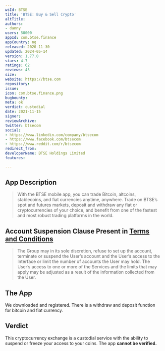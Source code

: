 ```yaml
---
wsId: BTSE
title: 'BTSE: Buy & Sell Crypto'
altTitle: 
authors:
- danny
users: 50000
appId: com.btse.finance
appCountry: ng
released: 2020-11-30
updated: 2024-05-14
version: 1.77.0
stars: 4.7
ratings: 62
reviews: 45
size: 
website: https://btse.com
repository: 
issue: 
icon: com.btse.finance.png
bugbounty: 
meta: ok
verdict: custodial
date: 2021-11-15
signer: 
reviewArchive: 
twitter: btsecom
social:
- https://www.linkedin.com/company/btsecom
- https://www.facebook.com/btsecom
- https://www.reddit.com/r/btsecom
redirect_from: 
developerName: BTSE Holdings Limited
features: 

---
```


## App Description

> With the BTSE mobile app, you can trade Bitcoin, altcoins, stablecoins, and fiat currencies anytime, anywhere. Trade on BTSE’s spot and futures markets, deposit and withdraw any fiat or cryptocurrencies of your choice, and benefit from one of the fastest and most robust trading platforms in the world.

## Account Suspension Clause Present in [Terms and Conditions](https://www.btse.com/en/termsandconditions)

> The Group may in its sole discretion, refuse to set up the account, terminate or suspend the User’s account and the User’s access to the Interface or limit the number of accounts the User may hold. The User’s access to one or more of the Services and the limits that may apply may be adjusted as a result of the information collected from the User.

## The App

We downloaded and registered. There is a withdraw and deposit function for bitcoin and fiat currency.

## Verdict

This cryptocurrency exchange is a custodial service with the ability to suspend or freeze your access to your coins. The app **cannot be verified.**
